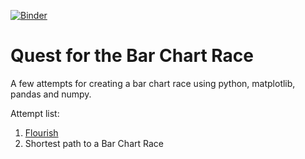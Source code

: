 [![Binder](http://mybinder.org/badge.svg)](http://mybinder.org/repo/phsheth/bcrdev?urlpath=lab)
# Quest for the Bar Chart Race

A few attempts for creating a bar chart race using python, matplotlib, pandas and numpy.

Attempt list:
1.  [Flourish](https://ph.sheth.cc/blog/2019/07/30/bar_chart_race_part1/)
2.  Shortest path to a Bar Chart Race
